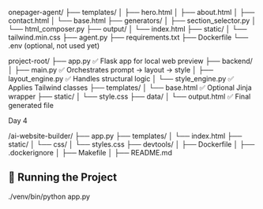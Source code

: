 onepager-agent/
├── templates/
│   ├── hero.html
│   ├── about.html
│   ├── contact.html
│   └── base.html
├── generators/
│   ├── section_selector.py
│   └── html_composer.py
├── output/
│   └── index.html
├── static/
│   └── tailwind.min.css
├── agent.py
├── requirements.txt
├── Dockerfile
└── .env  (optional, not used yet)


project-root/
├── app.py                  ✅ Flask app for local web preview
├── backend/
│   ├── main.py             ✅ Orchestrates prompt → layout → style
│   ├── layout_engine.py    ✅ Handles structural logic
│   └── style_engine.py     ✅ Applies Tailwind classes
├── templates/
│   └── base.html           ✅ Optional Jinja wrapper
├── static/
│   └── style.css
├── data/
│   └── output.html         ✅ Final generated file


Day 4

/ai-website-builder/
├── app.py
├── templates/
│   └── index.html
├── static/
│   └── css/
│       └── styles.css
├── devtools/
│   ├── Dockerfile
│   ├── .dockerignore
│   ├── Makefile
│   ├── README.md


## 🏁 Running the Project

./venv/bin/python app.py